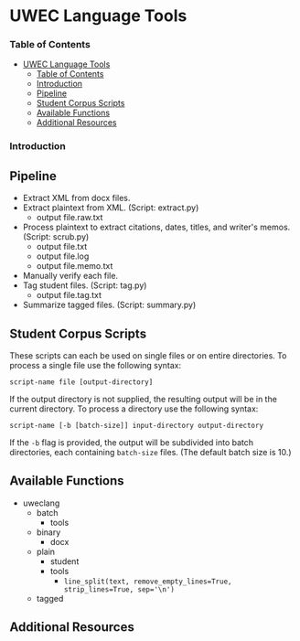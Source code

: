 UWEC Language Tools
===================

### Table of Contents
* [UWEC Language Tools](#uwec-language-tools)
	* [Table of Contents](#table-of-contents)
	* [Introduction](#introduction)
	* [Pipeline](#pipeline)
	* [Student Corpus Scripts](#student-corpus-scripts)
	* [Available Functions](#available-functions)
	* [Additional Resources](#additional-resources)

### Introduction



Pipeline
--------

* Extract XML from docx files.
* Extract plaintext from XML. (Script: extract.py)
  - output file.raw.txt
* Process plaintext to extract citations, dates, titles, and writer's memos. (Script: scrub.py)
  - output file.txt
  - output file.log
  - output file.memo.txt
* Manually verify each file.
* Tag student files. (Script: tag.py)
  - output file.tag.txt
* Summarize tagged files. (Script: summary.py)

Student Corpus Scripts
----------------------

These scripts can each be used on single files or on entire directories. To process a single file use the following syntax:

	script-name file [output-directory]

If the output directory is not supplied, the resulting output will be in the current directory. To process a directory use the following syntax:

	script-name [-b [batch-size]] input-directory output-directory

If the `-b` flag is provided, the output will be subdivided into batch directories, each containing `batch-size` files. (The default batch size is 10.)


Available Functions
-----------------------------

* uweclang
  * batch
    * tools
  * binary
    * docx
  * plain
    * student
    * tools
      - `line_split(text, remove_empty_lines=True, strip_lines=True, sep='\n')`
  * tagged


Additional Resources
--------------------